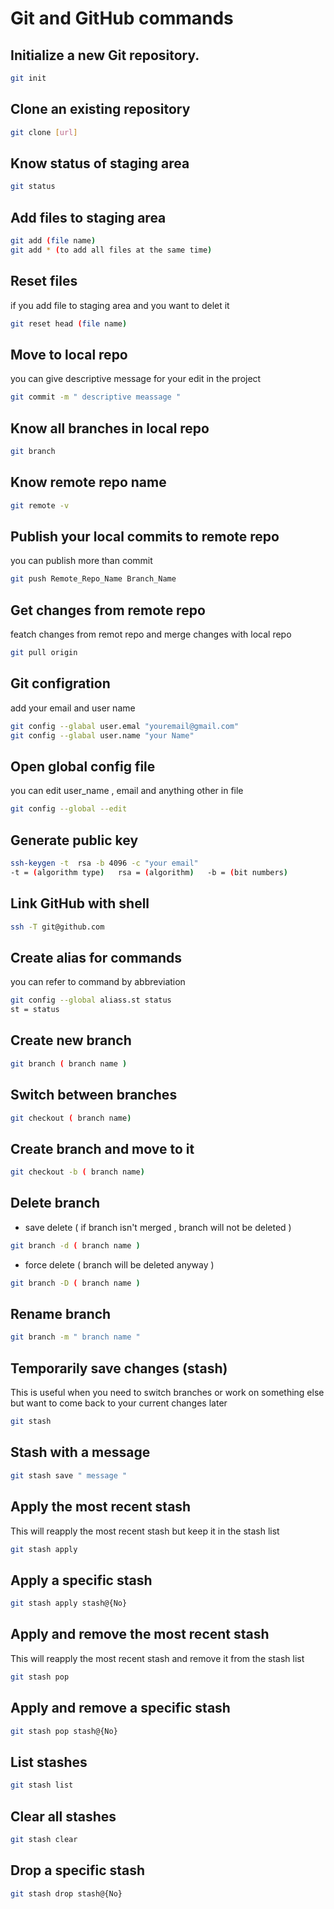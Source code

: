 # Git and GitHub commands

## Initialize a new Git repository.
```bash
git init 
```

## Clone an existing repository
```bash
git clone [url]
```

## Know status of staging area 
```bash
git status
```

## Add files to staging area
```bash
git add (file name)
git add * (to add all files at the same time)
```

## Reset files
if you add file to staging area and you want to delet it 
```bash
git reset head (file name)
```

## Move to local repo  
you can give descriptive message for your edit in the project
```bash 
git commit -m " descriptive meassage "
```

## Know all branches in local repo
```bash
git branch
```

## Know remote repo name 
```bash
git remote -v
```

## Publish your local commits to remote repo 
you can publish more than commit
```bash
git push Remote_Repo_Name Branch_Name
```

## Get changes from remote repo 
featch changes from remot repo and merge changes with local repo
```bash
git pull origin
```

## Git configration 
add your email and user name
```bash 
git config --glabal user.emal "youremail@gmail.com"
git config --glabal user.name "your Name"
```

## Open global config file
you can edit user_name , email and anything other in file
```bash
git config --global --edit
```


## Generate public key
```bash
ssh-keygen -t  rsa -b 4096 -c "your email"
-t = (algorithm type)   rsa = (algorithm)   -b = (bit numbers)  
```

## Link GitHub with shell 
```bash
ssh -T git@github.com 
```

## Create alias for commands
you can refer to command by abbreviation
```bash
git config --global aliass.st status
st = status 
```

## Create new branch
```bash
git branch ( branch name )
```

## Switch between branches
```bash
git checkout ( branch name)
```

## Create branch and move to it
```bash
git checkout -b ( branch name)
```

## Delete branch
- save delete ( if branch isn't merged , branch will not be deleted )
```bash
git branch -d ( branch name )
```
- force delete ( branch will be deleted anyway )
```bash
git branch -D ( branch name )
```
## Rename branch
```bash
git branch -m " branch name "
```

## Temporarily save changes (stash)
This is useful when you need to switch branches or work on something else but want to come back to your current changes later
```bash
git stash 
```

## Stash with a message
```bash
git stash save " message "
```

## Apply the most recent stash
This will reapply the most recent stash but keep it in the stash list
```bash
git stash apply
```

## Apply a specific stash
```bash
git stash apply stash@{No}

```

## Apply and remove the most recent stash
This will reapply the most recent stash and remove it from the stash list
```bash
git stash pop
```

## Apply and remove a specific stash
```bash
git stash pop stash@{No}
```

## List stashes
```bash
git stash list
```

## Clear all stashes
```bash
git stash clear
```

## Drop a specific stash
```bash
git stash drop stash@{No}
```